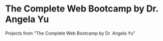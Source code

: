 # The Complete Web Bootcamp by Dr. Angela Yu
Projects from "The Complete Web Bootcamp by Dr. Angela Yu"
